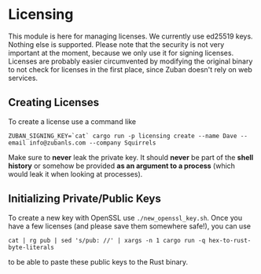 # Licensing

This module is here for managing licenses. We currently use ed25519 keys.
Nothing else is supported. Please note that the security is not
very important at the moment, because we only use it for signing licenses.
Licenses are probably easier circumvented by modifying the original binary to
not check for licenses in the first place, since Zuban doesn't rely on web
services.

## Creating Licenses

To create a license use a command like

```
ZUBAN_SIGNING_KEY=`cat` cargo run -p licensing create --name Dave --email info@zubanls.com --company Squirrels
```

Make sure to **never** leak the private key. It should **never** be part of the **shell history** or somehow be provided **as an argument to a process** (which would leak it when looking at processes).

## Initializing Private/Public Keys

To create a new key with OpenSSL use `./new_openssl_key.sh`. Once you have a
few licenses (and please save them somewhere safe!), you can use

```
cat | rg pub | sed 's/pub: //' | xargs -n 1 cargo run -q hex-to-rust-byte-literals
```

to be able to paste these public keys to the Rust binary.
